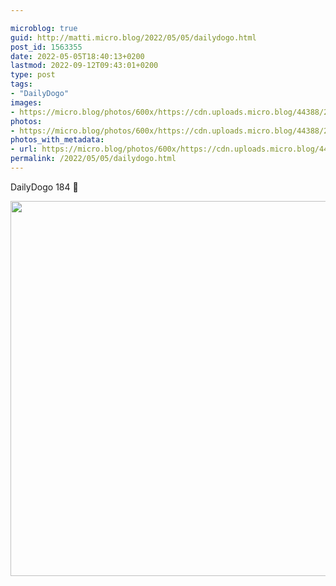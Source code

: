 ```yaml
---

microblog: true
guid: http://matti.micro.blog/2022/05/05/dailydogo.html
post_id: 1563355
date: 2022-05-05T18:40:13+0200
lastmod: 2022-09-12T09:43:01+0200
type: post
tags:
- "DailyDogo"
images:
- https://micro.blog/photos/600x/https://cdn.uploads.micro.blog/44388/2022/3ee059c403.jpg
photos:
- https://micro.blog/photos/600x/https://cdn.uploads.micro.blog/44388/2022/3ee059c403.jpg
photos_with_metadata:
- url: https://micro.blog/photos/600x/https://cdn.uploads.micro.blog/44388/2022/3ee059c403.jpg
permalink: /2022/05/05/dailydogo.html
---
```

DailyDogo 184 🐶

<img src="/media/uploads/2022/3ee059c403.jpg" width="600" height="600" alt="" />
